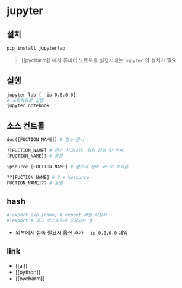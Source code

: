 # jupyter

## 설치
```sh 
pip install jupyterlab
```
> [[pycharm]] 에서 쥬피터 노트북을 실행시에는 `jupyter` 의 설치가 필요

## 실행
```sh 
jupyter lab [--ip 0.0.0.0]
# 노트북으로 실행
jupyter notebook
```

## 소스 컨트롤
```python
doc([FUCTION_NAME]) # 함수 문서

?[FUCTION_NAME] # 함수 시그니처, 위치 정보 및 문서
[FUCTION_NAME]? # 동일

%psource [FUCTION_NAME] # 함수의 정의 코드로 보여줌

??[FUCTION_NAME] # ? + %psource
FUCTION_NAME]?? # 동일
```


## hash
```sh 
#|export_exp [name] # export 파일 확장자
#|export # 코드 익스포트시 포함되는 셀
```

- 외부에서 접속 필요시 옵션 추가 `--ip 0.0.0.0` 대입

## link
- [[ai]]
- [[python]]
- [[pycharm]]

